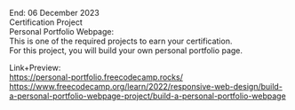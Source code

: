 End: 06 December 2023 </br>
Certification Project</br>
Personal Portfolio Webpage: </br>
This is one of the required projects to earn your certification.</br>
For this project, you will build your own personal portfolio page.</br>

Link+Preview:<br>
https://personal-portfolio.freecodecamp.rocks/
https://www.freecodecamp.org/learn/2022/responsive-web-design/build-a-personal-portfolio-webpage-project/build-a-personal-portfolio-webpage
